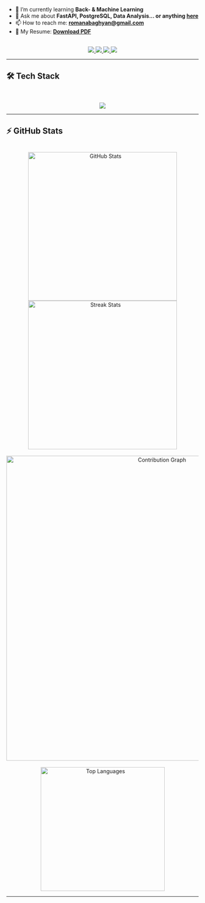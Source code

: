 - 🌱 I’m currently learning **Back- & Machine Learning**
- 💬 Ask me about **FastAPI, PostgreSQL, Data Analysis... or anything [here](https://github.com/RomanAbaghyan/RomanAbaghyan/issues)**
- 📫 How to reach me: **romanabaghyan@gmail.com**
- 📄 My Resume: **[Download PDF](#)**

<br>

<div align="center">
  <a href="mailto:romanabaghyan@gmail.com">
    <img src="https://img.shields.io/badge/Gmail-D14836?style=for-the-badge&logo=gmail&logoColor=white" />
  </a>
  <a href="https://www.linkedin.com/in/roman-abaghyan-b35a7423b/" target="_blank">
    <img src="https://img.shields.io/badge/LinkedIn-0077B5?style=for-the-badge&logo=linkedin&logoColor=white" />
  </a>
  <a href="https://leetcode.com/RomanAbaghyan" target="_blank">
    <img src="https://img.shields.io/badge/LeetCode-FFA116?style=for-the-badge&logo=leetcode&logoColor=black" />
  </a>
  <a href="https://github.com/RomanAbaghyan" target="_blank">
    <img src="https://img.shields.io/badge/GitHub-181717?style=for-the-badge&logo=github&logoColor=white" />
  </a>
</div>

<hr>

## 🛠️ Tech Stack

<br>

<p align="center">
  <img src="https://skillicons.dev/icons?i=python,fastapi,postgres,docker,git,postman,linux" />
</p>

<hr>

## ⚡️ GitHub Stats

<br>

<div align=center>
  <img width=390 src="https://github-readme-stats.vercel.app/api?username=RomanAbaghyan&theme=dark&hide_border=true&count_private=true&show_icons=true&rank_icon=github&locale=en" alt="GitHub Stats" />
  <img width=390 src="https://github-readme-streak-stats.herokuapp.com/?user=RomanAbaghyan&theme=dark&hide_border=true&count_private=true&border_radius=10&locale=en" alt="Streak Stats" />
</div>

<br>

<div align=center>
  <img width=800 src="https://github-readme-activity-graph.vercel.app/graph?username=RomanAbaghyan&theme=github-dark&hide_border=true&area=true&custom_title=My%20Contribution%20Graph" alt="Contribution Graph" />
</div>

<br>

<div align=center>
  <img width=325 src="https://github-readme-stats.vercel.app/api/top-langs?username=RomanAbaghyan&theme=dark&hide_border=true&layout=donut&hide=css,html&langs_count=8&border_radius=10&locale=en" alt="Top Languages" />
</div>

<hr>
